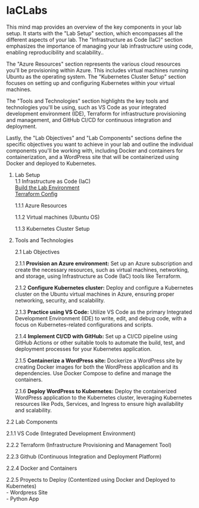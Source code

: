 # IaCLabs
This mind map provides an overview of the key components in your lab setup. 
It starts with the "Lab Setup" section, which encompasses all the different aspects of your lab. 
The "Infrastructure as Code (IaC)" section emphasizes the importance of managing your lab infrastructure using code, enabling reproducibility and scalability..

The "Azure Resources" section represents the various cloud resources you'll be provisioning within Azure. This includes virtual machines running Ubuntu as the operating system. 
The "Kubernetes Cluster Setup" section focuses on setting up and configuring Kubernetes within your virtual machines.

The "Tools and Technologies" section highlights the key tools and technologies you'll be using, such as VS Code as your integrated development environment (IDE), Terraform for infrastructure provisioning and management, and GitHub CI/CD for continuous integration and deployment.

Lastly, the "Lab Objectives" and "Lab Components" sections define the specific objectives you want to achieve in your lab and outline the individual components you'll be working with, including Docker and containers for containerization, and a WordPress site that will be containerized using Docker and deployed to Kubernetes.

1. Lab Setup  
    1.1 Infrastructure as Code (IaC)  
   [Build the Lab Environment](./buildLabEnvironment.md)  
   [Terraform Config](./setupTerraform.md)

      1.1.1 Azure Resources

      1.1.2 Virtual machines (Ubuntu OS)

      1.1.3 Kubernetes Cluster Setup

3. Tools and Technologies  

   2.1 Lab Objectives

   2.1.1 **Provision an Azure environment:** Set up an Azure subscription and create the necessary resources, such as virtual machines, networking, and storage, using Infrastructure as Code (IaC) tools like Terraform.

   2.1.2 **Configure Kubernetes cluster:** Deploy and configure a Kubernetes cluster on the Ubuntu virtual machines in Azure, ensuring proper networking, security, and scalability.

   2.1.3 **Practice using VS Code:** Utilize VS Code as the primary Integrated Development Environment (IDE) to write, edit, and debug code, with a focus on Kubernetes-related configurations and scripts.

   2.1.4 **Implement CI/CD with GitHub:** Set up a CI/CD pipeline using GitHub Actions or other suitable tools to automate the build, test, and deployment processes for your Kubernetes application.

   2.1.5 **Containerize a WordPress site:** Dockerize a WordPress site by creating Docker images for both the WordPress application and its dependencies. Use Docker Compose to define and manage the containers.

   2.1.6 **Deploy WordPress to Kubernetes:** Deploy the containerized WordPress application to the Kubernetes cluster, leveraging Kubernetes resources like Pods, Services, and Ingress to ensure high availability and scalability.

2.2 Lab Components

2.1.1 VS Code (Integrated Development Environment)

2.2.2 Terraform  (Infrastructure Provisioning and Management Tool)

2.2.3 Github (Continuous Integration and Deployment Platform)

2.2.4 Docker and Containers

2.2.5 Proyects to Deploy (Contentized using Docker and Deployed to Kubernetes)  
	- Wordpress Site  
	- Python App  
    
